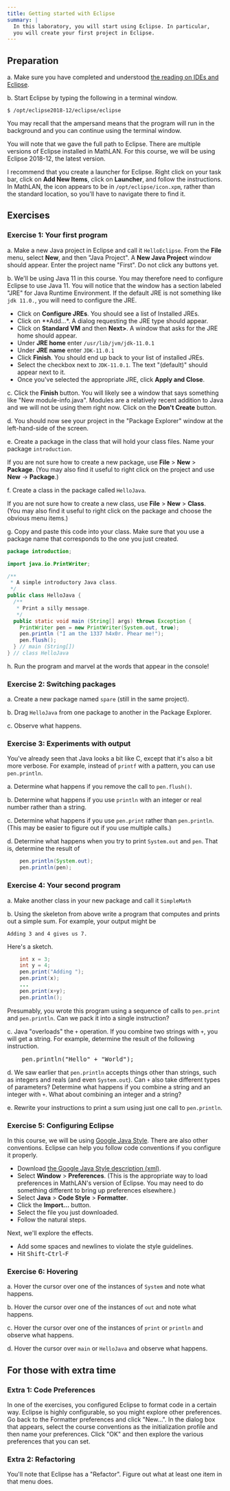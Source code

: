 ```yaml
---
title: Getting started with Eclipse
summary: |
  In this laboratory, you will start using Eclipse. In particular,
  you will create your first project in Eclipse.
---
```


Preparation
-----------

a. Make sure you have completed and understood [the reading on IDEs and Eclipse](../readings/eclipse.html).

b. Start Eclipse by typing the following in a terminal window.

```shell
$ /opt/eclipse2018-12/eclipse/eclipse
```

You may recall that the ampersand means that the program will
run in the background and you can continue using the terminal
window.

You will note that we gave the full path to Eclipse.  There are multiple
versions of Eclipse installed in MathLAN.  For this course, we will be
using Eclipse 2018-12, the latest version.

I recommend that you create a launcher for Eclipse.  Right click
on your task bar, click on **Add New Items**, click on **Launcher**,
and follow the instructions.  In MathLAN, the icon appears to be
in `/opt/eclipse/icon.xpm`, rather than the standard location, so
you'll have to navigate there to find it.

Exercises
---------

### Exercise 1: Your first program

a. Make a new Java project in Eclipse and call it `HelloEclipse`.
From the **File** menu, select **New**, and then "Java Project".
A **New Java Project** window should appear.  Enter the project
name "First".  Do not click any buttons yet.

b. We'll be using Java 11 in this course.  You may therefore need
to configure Eclipse to use Java 11.  You will notice that the
window has a section labeled "JRE" for Java Runtime Environment.
If the default JRE is not something like `jdk 11.0.`, you will need
to configure the JRE.

* Click on **Configure JREs**.  You should see a list of Installed JREs.
* Click on **Add...*.   A dialog requesting the JRE type should appear.
* Click on **Standard VM** and then **Next>**.  A window that asks for the
JRE home should appear.
* Under **JRE home** enter `/usr/lib/jvm/jdk-11.0.1`
* Under **JRE name** enter `JDK-11.0.1`
* Click **Finish**.  You should end up back to your list of installed JREs.
* Select the checkbox next to `JDK-11.0.1`.  The text "(default)" should
  appear next to it.
* Once you've selected the appropriate JRE, click **Apply and Close**.

c. Click the **Finish** button.  You will likely see a window that says
something like "New module-info.java".  Modules are a relatively recent
addition to Java and we will not be using them right now.  Click on
the **Don't Create** button.

d. You should now see your project in the "Package Explorer" window at
the left-hand-side of the screen.

e. Create a package in the class that will hold your class files. 
Name your package `introduction`.

If you are not sure how to create a new package, use **File** >
**New** > **Package**.  (You may also find it useful to right click
on the project and use **New** -> **Package**.)

f. Create a class in the package called `HelloJava`.  

If you are not sure how to create a new class, use 
**File** > **New** > **Class**.  
(You may also find it useful to right click on the
package and choose the obvious menu items.)

g. Copy and paste this code into your class.  Make sure that you use
a package name that corresponds to the one you just created.

```java
package introduction;

import java.io.PrintWriter;

/**
 * A simple introductory Java class.
 */
public class HelloJava {
  /**
   * Print a silly message.
   */
  public static void main (String[] args) throws Exception {
    PrintWriter pen = new PrintWriter(System.out, true);
    pen.println ("I am the 1337 h4x0r. Phear me!");
    pen.flush();
  } // main (String[])
} // class HelloJava
```

h. Run the program and marvel at the words that appear in the console!

### Exercise 2: Switching packages

a. Create a new package named `spare` (still in the same project).

b. Drag `HelloJava` from one package to another in the Package Explorer.

c. Observe what happens.

### Exercise 3: Experiments with output

You've already seen that Java looks a bit like C, except that it's also
a bit more verbose.  For example, instead of `printf` with
a pattern, you can use `pen.println`.  

a. Determine what happens if you remove the call to `pen.flush()`.

b. Determine what happens if you use `println` with an
integer or real number rather than a string.

c. Determine what happens if you use `pen.print` rather
than `pen.println`.  (This may be easier to figure out if
you use multiple calls.)

d. Determine what happens when you try to print `System.out` and
`pen`.  That is, determine the result of

```java
    pen.println(System.out);
    pen.println(pen);
```

### Exercise 4: Your second program

a. Make another class in your new package and call it `SimpleMath`

b. Using the skeleton from above write a program that computes and
prints out a simple sum.  For example, your output might be

```text
Adding 3 and 4 gives us 7.
```

Here's a sketch.

```java
    int x = 3;
    int y = 4;
    pen.print("Adding ");
    pen.print(x);
    ...
    pen.print(x+y);
    pen.println();
```

Presumably, you wrote this program using a sequence of calls to
`pen.print` and `pen.println`.  Can we pack it into a single instruction?  

c. Java "overloads" the `+` operation.
If you combine two strings with `+`, you will get a string.
For example, determine the result of the following instruction.

<pre>
    pen.println("Hello" + "World");
</pre>

d. We saw earlier that `pen.println` accepts things other
than strings, such as integers and reals (and even
`System.out`).  Can `+` also take different
types of parameters?  Determine what happens if you combine a string
and an integer with `+`.  What about combining an integer
and a string?

e. Rewrite your instructions to print a sum using just one call to
`pen.println`.

### Exercise 5: Configuring Eclipse

In this course, we will be using [Google Java Style](https://google.github.io/styleguide/javaguide.html).  There are also other conventions.  Eclipse can
help you follow code conventions if you configure it properly.

* Download [the Google Java Style description (xml)](https://raw.githubusercontent.com/google/styleguide/gh-pages/eclipse-java-google-style.xml).
* Select **Window** > **Preferences**.  (This is the appropriate way to
  load preferences in MathLAN's version of Eclipse.  You may need to do
  something different to bring up preferences elsewhere.)
* Select **Java** > **Code Style** > **Formatter**.
* Click the **Import...** button.
* Select the file you just downloaded.
* Follow the natural steps.

Next, we'll explore the effects.

* Add some spaces and newlines to violate the style guidelines.
* Hit <kbd>Shift</kbd>-<kbd>Ctrl</kbd>-<kbd>F</kbd>

### Exercise 6: Hovering

a. Hover the cursor over one of the instances of `System`
and note what happens.

b. Hover the cursor over one of the instances of `out` and
note what happens.

c. Hover the cursor over one of the instances of `print` or
`println` and observe what happens.

d. Hover the cursor over `main` or `HelloJava` and
observe what happens.

For those with extra time
-------------------------

### Extra 1: Code Preferences

In one of the exercises, you configured Eclipse to format code in
a certain way.  Eclipse is highly configurable, so you might explore
other preferences.  Go back to the Formatter preferences and click
"New...".  In the dialog box that appears, select the course
conventions as the initialization profile and then name your
preferences.  Click "OK" and then explore the various preferences
that you can set.

### Extra 2: Refactoring

You'll note that Eclipse has a "Refactor".  Figure out what at least
one item in that menu does.

